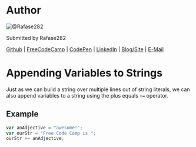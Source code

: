 # Author
![@Rafase282](https://avatars0.githubusercontent.com/Rafase282?&s=128)

Submitted by Rafase282

[Github](https://github.com/Rafase282) | [FreeCodeCamp](http://www.freecodecamp.com/rafase282) | [CodePen](http://codepen.io/Rafase282/) | [LinkedIn](https://www.linkedin.com/in/rafase282) | [Blog/Site](https://rafase282.wordpress.com/) | [E-Mail](mailto:rafase282@gmail.com)

# Appending Variables to Strings
Just as we can build a string over multiple lines out of string literals, we can also append variables to a string using the plus equals `+=` operator.

## Example

```js
var anAdjective = "awesome!";
var ourStr = "Free Code Camp is ";
ourStr += anAdjective;
```
